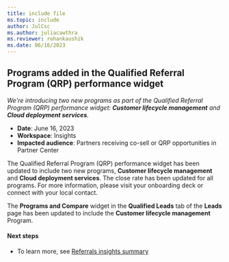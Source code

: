 ```yaml
---
title: include file
ms.topic: include
author: JulCsc
ms.author: juliacawthra
ms.reviewer: rohankaushik
ms.date: 06/16/2023
---
```


## Programs added in the Qualified Referral Program (QRP) performance widget

*We're introducing two new programs as part of the Qualified Referral Program (QRP) performance widget: **Customer lifecycle management** and **Cloud deployment services**.*

- **Date**: June 16, 2023
- **Workspace**: Insights
- **Impacted audience**: Partners receiving co-sell or QRP opportunities in Partner Center

The Qualified Referral Program (QRP) performance widget has been updated to include two new programs, **Customer lifecycle management** and **Cloud deployment services**. The close rate has been updated for all programs. For more information, please visit your onboarding deck or connect with your local contact.

The **Programs and Compare** widget in the **Qualified Leads** tab of the **Leads** page has been updated to include the **Customer lifecycle management** Program.

#### Next steps

- To learn more, see [Referrals insights summary](../../../referral-insights-summary.md#qrp-performance)
